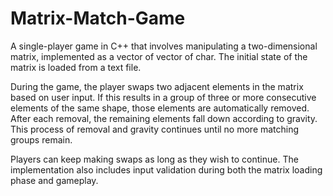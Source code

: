 # Matrix-Match-Game  

A single-player game in C++ that involves manipulating a two-dimensional matrix, implemented as a vector of vector of char. The initial state of the matrix is loaded from a text file.  

During the game, the player swaps two adjacent elements in the matrix based on user input. If this results in a group of three or more consecutive elements of the same shape, those elements are automatically removed. After each removal, the remaining elements fall down according to gravity. This process of removal and gravity continues until no more matching groups remain.  

Players can keep making swaps as long as they wish to continue. The implementation also includes input validation during both the matrix loading phase and gameplay.
